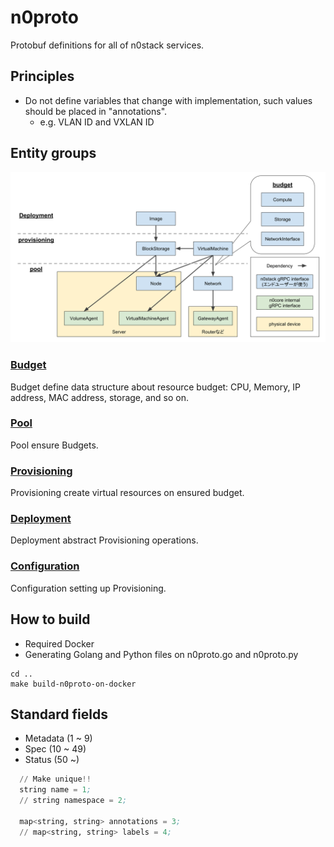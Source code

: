 # n0proto

Protobuf definitions for all of n0stack services.

## Principles

- Do not define variables that change with implementation, such values ​​should be placed in "annotations".
    - e.g. VLAN ID and VXLAN ID

## Entity groups

![](../docs/images/dependency_map.svg)

### [Budget](budget/)

Budget define data structure about resource budget: CPU, Memory, IP address, MAC address, storage, and so on.

### [Pool](pool/)

Pool ensure Budgets.

### [Provisioning](provisioning/)

Provisioning create virtual resources on ensured budget.

### [Deployment](deployment/)

Deployment abstract Provisioning operations.

### [Configuration](configuration/)

Configuration setting up Provisioning.

## How to build

- Required Docker
- Generating Golang and Python files on n0proto.go and n0proto.py

```
cd ..
make build-n0proto-on-docker
```

## Standard fields

- Metadata (1 ~ 9)
- Spec (10 ~ 49)
- Status (50 ~)

```pb
  // Make unique!!
  string name = 1;
  // string namespace = 2;

  map<string, string> annotations = 3;
  // map<string, string> labels = 4;
```

